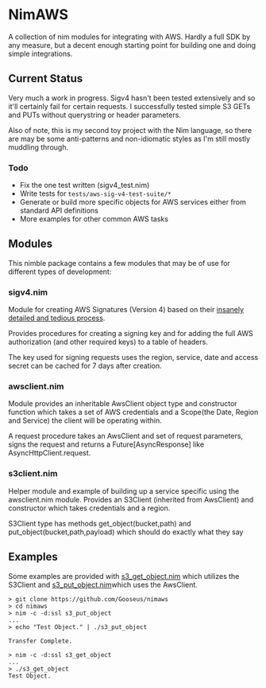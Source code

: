 # NimAWS

A collection of nim modules for integrating with AWS.  Hardly a full SDK by any measure, but a decent enough starting point for building one and doing simple integrations.

## Current Status

Very much a work in progress.  Sigv4 hasn't been tested extensively and so it'll certainly fail for certain requests.  I successfully tested simple S3 GETs and PUTs without querystring or header parameters.

Also of note, this is my second toy project with the Nim language, so there are may be some anti-patterns and non-idiomatic styles as I'm still mostly muddling through.

### Todo

* Fix the one test written (sigv4_test.nim)
* Write tests for `tests/aws-sig-v4-test-suite/*`
* Generate or build more specific objects for AWS services either from standard API definitions
* More examples for other common AWS tasks

## Modules

This nimble package contains a few modules that may be of use for different types of development:

### sigv4.nim

Module for creating AWS Signatures (Version 4) based on their [insanely detailed and tedious process](http://docs.aws.amazon.com/general/latest/gr/signature-version-4.html).

Provides procedures for creating a signing key and for adding the full AWS authorization (and other required keys) to a table of headers.

The key used for signing requests uses the region, service, date and access secret can be cached for 7 days after creation.

### awsclient.nim

Module provides an inheritable AwsClient object type and constructor function which takes a set of AWS credentials and a Scope(the Date, Region and Service) the client will be operating within.

A request procedure takes an AwsClient and set of request parameters, signs the request and returns a Future[AsyncResponse] like  AsyncHttpClient.request.

### s3client.nim

Helper module and example of building up a service specific using the awsclient.nim module.  Provides an S3Client (inherited from AwsClient) and constructor which takes credentials and a region.

S3Client type has methods get_object(bucket,path) and put_object(bucket,path,payload) which should do exactly what they say

## Examples

Some examples are provided with [s3_get_object.nim](s3_get_object.nim) which utilizes the S3Client and [s3_put_object.nim](./s3_put_object.nim)which uses the AwsClient.

```
> git clone https://github.com/Gooseus/nimaws
> cd nimaws
> nim -c -d:ssl s3_put_object
...
> echo "Test Object." | ./s3_put_object

Transfer Complete.

> nim -c -d:ssl s3_get_object
...
> ./s3_get_object
Test Object.

```

